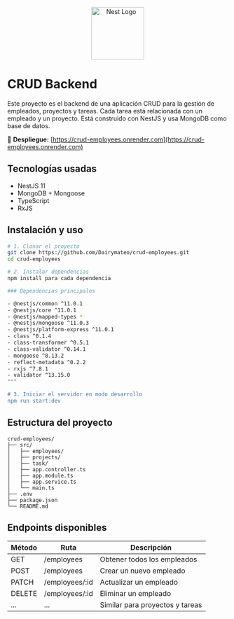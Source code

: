 <p align="center">
  <a href="http://nestjs.com/" target="blank"><img src="https://nestjs.com/img/logo-small.svg" width="120" alt="Nest Logo" /></a>
</p>

# CRUD Backend

Este proyecto es el backend de una aplicación CRUD para la gestión de empleados, proyectos y tareas. Cada tarea está relacionada con un empleado y un proyecto. Está construido con NestJS y usa MongoDB como base de datos.

🔗 **Despliegue:** [https://crud-employees.onrender.com](https://crud-employees.onrender.com)

## Tecnologías usadas

- NestJS 11
- MongoDB + Mongoose
- TypeScript
- RxJS

## Instalación y uso

```bash
# 1. Clonar el proyecto
git clone https://github.com/Dairymateo/crud-employees.git
cd crud-employees

# 2. Instalar dependencias
npm install para cada dependencia

### Dependencias principales

- @nestjs/common ^11.0.1
- @nestjs/core ^11.0.1
- @nestjs/mapped-types *
- @nestjs/mongoose ^11.0.3
- @nestjs/platform-express ^11.0.1
- class ^0.1.4
- class-transformer ^0.5.1
- class-validator ^0.14.1
- mongoose ^8.13.2
- reflect-metadata ^0.2.2
- rxjs ^7.8.1
- validator ^13.15.0
"""

# 3. Iniciar el servidor en modo desarrollo
npm run start:dev
```

## Estructura del proyecto

```
crud-employees/
├── src/
│   ├── employees/
│   ├── projects/
│   ├── task/
│   ├── app.controller.ts
│   ├── app.module.ts
│   ├── app.service.ts
│   └── main.ts
├── .env
├── package.json
└── README.md
```

## Endpoints disponibles

| Método | Ruta             | Descripción                |
|--------|------------------|----------------------------|
| GET    | /employees       | Obtener todos los empleados |
| POST   | /employees       | Crear un nuevo empleado     |
| PATCH  | /employees/:id   | Actualizar un empleado      |
| DELETE | /employees/:id   | Eliminar un empleado        |
| ...    | ...              | Similar para proyectos y tareas |

